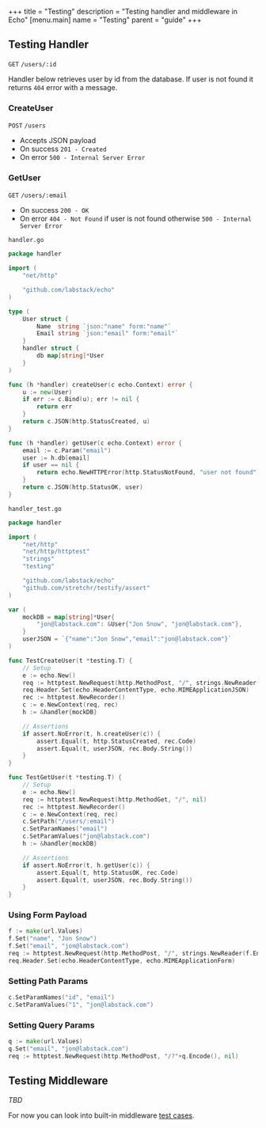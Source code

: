 +++
title = "Testing"
description = "Testing handler and middleware in Echo"
[menu.main]
  name = "Testing"
  parent = "guide"
+++

## Testing Handler

`GET` `/users/:id`

Handler below retrieves user by id from the database. If user is not found it returns
`404` error with a message.

### CreateUser

`POST` `/users`

- Accepts JSON payload
- On success `201 - Created`
- On error `500 - Internal Server Error`

### GetUser

`GET` `/users/:email`

- On success `200 - OK`
- On error `404 - Not Found` if user is not found otherwise `500 - Internal Server Error`

`handler.go`

```go
package handler

import (
	"net/http"

	"github.com/labstack/echo"
)

type (
	User struct {
		Name  string `json:"name" form:"name"`
		Email string `json:"email" form:"email"`
	}
	handler struct {
		db map[string]*User
	}
)

func (h *handler) createUser(c echo.Context) error {
	u := new(User)
	if err := c.Bind(u); err != nil {
		return err
	}
	return c.JSON(http.StatusCreated, u)
}

func (h *handler) getUser(c echo.Context) error {
	email := c.Param("email")
	user := h.db[email]
	if user == nil {
		return echo.NewHTTPError(http.StatusNotFound, "user not found")
	}
	return c.JSON(http.StatusOK, user)
}
```

`handler_test.go`

```go
package handler

import (
	"net/http"
	"net/http/httptest"
	"strings"
	"testing"

	"github.com/labstack/echo"
	"github.com/stretchr/testify/assert"
)

var (
	mockDB = map[string]*User{
		"jon@labstack.com": &User{"Jon Snow", "jon@labstack.com"},
	}
	userJSON = `{"name":"Jon Snow","email":"jon@labstack.com"}`
)

func TestCreateUser(t *testing.T) {
	// Setup
	e := echo.New()
	req := httptest.NewRequest(http.MethodPost, "/", strings.NewReader(userJSON))
	req.Header.Set(echo.HeaderContentType, echo.MIMEApplicationJSON)
	rec := httptest.NewRecorder()
	c := e.NewContext(req, rec)
	h := &handler{mockDB}

	// Assertions
	if assert.NoError(t, h.createUser(c)) {
		assert.Equal(t, http.StatusCreated, rec.Code)
		assert.Equal(t, userJSON, rec.Body.String())
	}
}

func TestGetUser(t *testing.T) {
	// Setup
	e := echo.New()
	req := httptest.NewRequest(http.MethodGet, "/", nil)
	rec := httptest.NewRecorder()
	c := e.NewContext(req, rec)
	c.SetPath("/users/:email")
	c.SetParamNames("email")
	c.SetParamValues("jon@labstack.com")
	h := &handler{mockDB}

	// Assertions
	if assert.NoError(t, h.getUser(c)) {
		assert.Equal(t, http.StatusOK, rec.Code)
		assert.Equal(t, userJSON, rec.Body.String())
	}
}
```

### Using Form Payload

```go
f := make(url.Values)
f.Set("name", "Jon Snow")
f.Set("email", "jon@labstack.com")
req := httptest.NewRequest(http.MethodPost, "/", strings.NewReader(f.Encode()))
req.Header.Set(echo.HeaderContentType, echo.MIMEApplicationForm)
```

### Setting Path Params

```go
c.SetParamNames("id", "email")
c.SetParamValues("1", "jon@labstack.com")
```

### Setting Query Params

```go
q := make(url.Values)
q.Set("email", "jon@labstack.com")
req := httptest.NewRequest(http.MethodPost, "/?"+q.Encode(), nil)
```

## Testing Middleware

*TBD*

For now you can look into built-in middleware [test cases](https://github.com/labstack/echo/tree/master/middleware).
